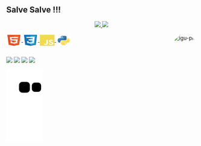 ## Salve Salve !!!
<div align="center">
  <a href="https://github.com/igore91">
  <img height="150em" src="https://github-readme-stats.vercel.app/api?username=igore91&show_icons=true&theme=shades-of-purple&include_all_commits=true&count_private=true"/>
  <img height="150em" src="https://github-readme-stats.vercel.app/api/top-langs/?username=igore91&layout=compact&langs_count=7&theme=shades-of-purple"/>
</div>
<div style="display: inline_block"><br>
  <img align="center" alt="igu-HTML" height="30" width="40" src="https://raw.githubusercontent.com/devicons/devicon/master/icons/html5/html5-original.svg">
  <img align="center" alt="igu-CSS" height="30" width="40" src="https://raw.githubusercontent.com/devicons/devicon/master/icons/css3/css3-original.svg">
  <img align="center" alt="igu-Js" height="30" width="40" src="https://raw.githubusercontent.com/devicons/devicon/master/icons/javascript/javascript-plain.svg"> 
  <img align="center" alt="igu-Python" height="30" width="40" src="https://raw.githubusercontent.com/devicons/devicon/master/icons/python/python-original.svg">
  <img align="right" alt="igu-pic" height="150" style="border-radius:50px;" src="https://www.pngfind.com/pngs/m/473-4737267_lolies-battles-first-part-firefox-chan-hd-png.png">
</div>
  
  ##
 
<div> 
  <a href="https://www.youtube.com/channel/UC1qSYMW7VUZry1BwPT1-D8g" target="_blank"><img src="https://img.shields.io/badge/YouTube-FF0000?style=for-the-badge&logo=youtube&logoColor=white" target="_blank"></a>
  <a href="https://www.instagram.com/ig_rr/" target="_blank"><img src="https://img.shields.io/badge/-Instagram-%23E4405F?style=for-the-badge&logo=instagram&logoColor=white" target="_blank"></a>
 	<a href="https://www.twitch.tv/iguvt" target="_blank"><img src="https://img.shields.io/badge/Twitch-9146FF?style=for-the-badge&logo=twitch&logoColor=white" target="_blank"></a>
  <a href="https://www.linkedin.com/in/igor-edwards-867227213" target="_blank"><img src="https://img.shields.io/badge/-LinkedIn-%230077B5?style=for-the-badge&logo=linkedin&logoColor=white" target="_blank"></a> 
 
  ![Snake animation](https://github.com/rafaballerini/rafaballerini/blob/output/github-contribution-grid-snake.svg)
 
</div>

